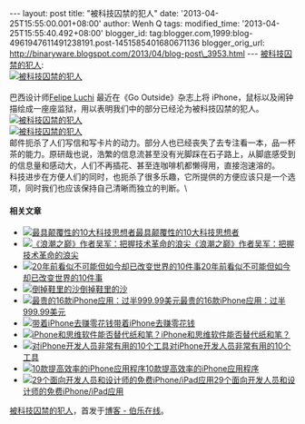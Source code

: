 --- layout: post title: "被科技囚禁的犯人" date:
'2013-04-25T15:55:00.001+08:00' author: Wenh Q tags: modified\_time:
'2013-04-25T15:55:40.492+08:00' blogger\_id:
tag:blogger.com,1999:blog-4961947611491238191.post-1451585401680671136
blogger\_orig\_url:
http://binaryware.blogspot.com/2013/04/blog-post\_3953.html ---
[被科技囚禁的犯人](http://blog.jobbole.com/38763/?utm_source=rss&utm_medium=rss&utm_campaign=%25e8%25a2%25ab%25e7%25a7%2591%25e6%258a%2580%25e5%259b%259a%25e7%25a6%2581%25e7%259a%2584%25e7%258a%25af%25e4%25ba%25ba):
\
[![被科技囚禁的犯人](http://blog.jobbole.com/wp-content/uploads/2013/04/dd438b89c04759d92f62fda88c17bc65.jpeg "被科技囚禁的犯人")](http://blog.jobbole.com/wp-content/uploads/2013/04/dd438b89c04759d92f62fda88c17bc65.jpeg "被科技囚禁的犯人")\
\
巴西设计师[Felipe Luchi](http://felipeluchi.com/) 最近在《Go
Outside》杂志上将
iPhone，鼠标以及闹钟描绘成一座座监狱，用以表明我们中的部分已经沦为被科技囚禁的犯人。\
[![被科技囚禁的犯人](http://blog.jobbole.com/wp-content/uploads/2013/04/d38aee8f82f7513045e0769bd4bf4833.jpeg "被科技囚禁的犯人")](http://blog.jobbole.com/wp-content/uploads/2013/04/d38aee8f82f7513045e0769bd4bf4833.jpeg "被科技囚禁的犯人")\
[![被科技囚禁的犯人](http://blog.jobbole.com/wp-content/uploads/2013/04/96b0c488f273ee4b668ac0e6ed10d617.jpeg "被科技囚禁的犯人")](http://blog.jobbole.com/wp-content/uploads/2013/04/96b0c488f273ee4b668ac0e6ed10d617.jpeg "被科技囚禁的犯人")\
邮件扼杀了人们写信和写卡片的动力。部分人也已经丧失了去专注看一本，品一杯茶的能力。原研哉也说，浩繁的信息流甚至没有光脚踩在石子路上，从脚底感受到的信息量和感动大，人们不再插花、甚至连咖啡机都懒得用，直接泡速溶的。\
科技进步在方便人们的同时，也扼杀了很多乐趣，它所提供的方便应该只是一个选项，同时我们也应该保持自己清晰而独立的判断。\

#### 相关文章

-   [![最具颠覆性的10大科技思想者](http://blog.jobbole.com/wp-content/uploads/2013/02/Screen-Shot-2011-09-07-at-14.18.36-220x156-150x150.png)](http://blog.jobbole.com/1411/)[最具颠覆性的10大科技思想者](http://blog.jobbole.com/1411/)
-   [![《浪潮之巅》作者吴军：把握技术革命的浪尖](http://blog.jobbole.com/wp-content/plugins/wordpress-23-related-posts-plugin/static/thumbs/2.jpg)](http://blog.jobbole.com/1415/)[《浪潮之巅》作者吴军：把握技术革命的浪尖](http://blog.jobbole.com/1415/)
-   [![20年前看似不可能但如今却已改变世界的10件事](http://blog.jobbole.com/wp-content/uploads/2013/02/calling-around-the-world-for-pennies-per-minute-150x150.jpg)](http://blog.jobbole.com/1043/)[20年前看似不可能但如今却已改变世界的10件事](http://blog.jobbole.com/1043/)
-   [![倒掉鞋里的沙](http://blog.jobbole.com/wp-content/uploads/2013/03/a95963ddb3ff7f07cc55abe4d8fe678e-150x150.png)](http://blog.jobbole.com/36412/)[倒掉鞋里的沙](http://blog.jobbole.com/36412/)
-   [![最贵的16款iPhone应用：过半999.99美元](http://blog.jobbole.com/wp-content/uploads/2013/02/15-dds-gp-yes-49999-tie-150x150.jpg)](http://blog.jobbole.com/1048/)[最贵的16款iPhone应用：过半999.99美元](http://blog.jobbole.com/1048/)
-   [![带着iPhone去赚零花钱](http://blog.jobbole.com/wp-content/plugins/wordpress-23-related-posts-plugin/static/thumbs/3.jpg)](http://blog.jobbole.com/751/)[带着iPhone去赚零花钱](http://blog.jobbole.com/751/)
-   [![iPhone和思维软件能否替代纸和笔？](http://blog.jobbole.com/wp-content/plugins/wordpress-23-related-posts-plugin/static/thumbs/14.jpg)](http://blog.jobbole.com/265/)[iPhone和思维软件能否替代纸和笔？](http://blog.jobbole.com/265/)
-   [![对iPhone开发人员非常有用的10个工具](http://blog.jobbole.com/wp-content/plugins/wordpress-23-related-posts-plugin/static/thumbs/3.jpg)](http://blog.jobbole.com/691/)[对iPhone开发人员非常有用的10个工具](http://blog.jobbole.com/691/)
-   [![10款提高效率的iPhone应用程序](http://blog.jobbole.com/wp-content/plugins/wordpress-23-related-posts-plugin/static/thumbs/10.jpg)](http://blog.jobbole.com/294/)[10款提高效率的iPhone应用程序](http://blog.jobbole.com/294/)
-   [![29个面向开发人员和设计师的免费iPhone/iPad应用](http://blog.jobbole.com/wp-content/plugins/wordpress-23-related-posts-plugin/static/thumbs/23.jpg)](http://blog.jobbole.com/1036/)[29个面向开发人员和设计师的免费iPhone/iPad应用](http://blog.jobbole.com/1036/)

[被科技囚禁的犯人](http://blog.jobbole.com/38763/)，首发于[博客 -
伯乐在线](http://blog.jobbole.com/)。
